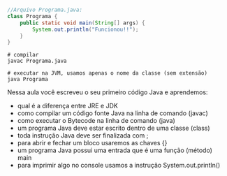 ```java

//Arquivo Programa.java:
class Programa {
    public static void main(String[] args) {
        System.out.println("Funcionou!!");
    }
}

```

```shell
# compilar
javac Programa.java

# executar na JVM, usamos apenas o nome da classe (sem extensão)
java Programa

```

Nessa aula você escreveu o seu primeiro código Java e aprendemos:
- qual é a diferença entre JRE e JDK
- como compilar um código fonte Java na linha de comando (javac)
- como executar o Bytecode na linha de comando (java)
- um programa Java deve estar escrito dentro de uma classe (class)
- toda instrução Java deve ser finalizada com ;
- para abrir e fechar um bloco usaremos as chaves {}
- um programa Java possui uma entrada que é uma função (método) main
- para imprimir algo no console usamos a instrução System.out.println()
